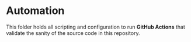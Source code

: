 # Automation

This folder holds all scripting and configuration to run **GitHub Actions** that validate the sanity of the source code in this repository.
